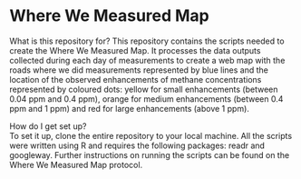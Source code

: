 # Where We Measured Map

What is this repository for?
This repository contains the scripts needed to create the Where We Measured Map. It processes the data outputs collected during each day of measurements to create a web map with the roads where we did measurements represented by blue lines and the location of the observed enhancements of methane concentrations represented by coloured dots: yellow for small enhancements (between 0.04 ppm and 0.4 ppm), orange for medium enhancements (between 0.4 ppm and 1 ppm) and red for large enhancements (above 1 ppm). 

How do I get set up?  
To set it up, clone the entire repository to your local machine. All the scripts were written using R and requires the following packages: readr and googleway. Further instructions on running the scripts can be found on the Where We Measured Map protocol. 
